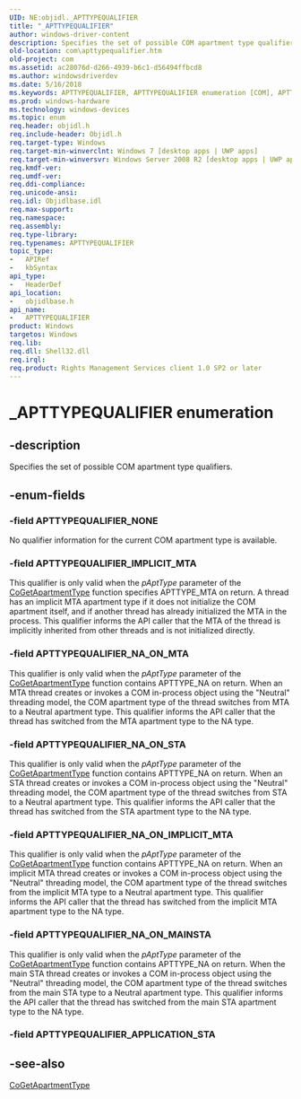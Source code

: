 ```yaml
---
UID: NE:objidl._APTTYPEQUALIFIER
title: "_APTTYPEQUALIFIER"
author: windows-driver-content
description: Specifies the set of possible COM apartment type qualifiers.
old-location: com\apttypequalifier.htm
old-project: com
ms.assetid: ac28076d-d266-4939-b6c1-d56494ffbcd8
ms.author: windowsdriverdev
ms.date: 5/16/2018
ms.keywords: APTTYPEQUALIFIER, APTTYPEQUALIFIER enumeration [COM], APTTYPEQUALIFIER_IMPLICIT_MTA, APTTYPEQUALIFIER_NA_ON_IMPLICIT_MTA, APTTYPEQUALIFIER_NA_ON_MAINSTA, APTTYPEQUALIFIER_NA_ON_MTA, APTTYPEQUALIFIER_NA_ON_STA, APTTYPEQUALIFIER_NONE, _APTTYPEQUALIFIER, com.apttypequalifier, objidlbase/APTTYPEQUALIFIER, objidlbase/APTTYPEQUALIFIER_IMPLICIT_MTA, objidlbase/APTTYPEQUALIFIER_NA_ON_IMPLICIT_MTA, objidlbase/APTTYPEQUALIFIER_NA_ON_MAINSTA, objidlbase/APTTYPEQUALIFIER_NA_ON_MTA, objidlbase/APTTYPEQUALIFIER_NA_ON_STA, objidlbase/APTTYPEQUALIFIER_NONE
ms.prod: windows-hardware
ms.technology: windows-devices
ms.topic: enum
req.header: objidl.h
req.include-header: Objidl.h
req.target-type: Windows
req.target-min-winverclnt: Windows 7 [desktop apps | UWP apps]
req.target-min-winversvr: Windows Server 2008 R2 [desktop apps | UWP apps]
req.kmdf-ver: 
req.umdf-ver: 
req.ddi-compliance: 
req.unicode-ansi: 
req.idl: Objidlbase.idl
req.max-support: 
req.namespace: 
req.assembly: 
req.type-library: 
req.typenames: APTTYPEQUALIFIER
topic_type:
-	APIRef
-	kbSyntax
api_type:
-	HeaderDef
api_location:
-	objidlbase.h
api_name:
-	APTTYPEQUALIFIER
product: Windows
targetos: Windows
req.lib: 
req.dll: Shell32.dll
req.irql: 
req.product: Rights Management Services client 1.0 SP2 or later
---
```


# _APTTYPEQUALIFIER enumeration


## -description


Specifies the set of possible COM apartment type qualifiers.


## -enum-fields




### -field APTTYPEQUALIFIER_NONE

No qualifier information for the current COM apartment type is available.


### -field APTTYPEQUALIFIER_IMPLICIT_MTA

This qualifier is only valid when the <i>pAptType</i> parameter of the <a href="https://msdn.microsoft.com/ab0b6008-397f-4210-ba26-1a041b709722">CoGetApartmentType</a> function specifies APTTYPE_MTA on return. A thread has an implicit MTA apartment type if it does not initialize the COM apartment itself, and if another thread has already initialized the MTA in the process. This qualifier informs the API caller that the MTA of the thread is implicitly inherited from other threads and is not initialized directly.


### -field APTTYPEQUALIFIER_NA_ON_MTA

This qualifier is only valid when the <i>pAptType</i> parameter of the <a href="https://msdn.microsoft.com/ab0b6008-397f-4210-ba26-1a041b709722">CoGetApartmentType</a> function contains APTTYPE_NA on return. When an MTA thread creates or invokes a COM in-process object using the "Neutral" threading model, the COM apartment type of the thread switches from MTA to a Neutral apartment type. This qualifier informs the API caller that the thread has switched from the MTA apartment type to the NA type.


### -field APTTYPEQUALIFIER_NA_ON_STA

This qualifier is only valid when the <i>pAptType</i> parameter of the <a href="https://msdn.microsoft.com/ab0b6008-397f-4210-ba26-1a041b709722">CoGetApartmentType</a> function contains APTTYPE_NA on return. When an STA thread creates or invokes a COM in-process object using the "Neutral" threading model, the COM apartment type of the thread switches from STA to a Neutral apartment type. This qualifier informs the API caller that the thread has switched from the STA apartment type to the NA type.


### -field APTTYPEQUALIFIER_NA_ON_IMPLICIT_MTA

This qualifier is only valid when the <i>pAptType</i> parameter of the <a href="https://msdn.microsoft.com/ab0b6008-397f-4210-ba26-1a041b709722">CoGetApartmentType</a> function contains APTTYPE_NA on return. When an implicit MTA thread creates or invokes a COM in-process object using the "Neutral" threading model, the COM apartment type of the thread switches from the implicit MTA type to a Neutral apartment type. This qualifier informs the API caller that the thread has switched from the implicit MTA apartment type to the NA type.


### -field APTTYPEQUALIFIER_NA_ON_MAINSTA

This qualifier is only valid when the <i>pAptType</i> parameter of the <a href="https://msdn.microsoft.com/ab0b6008-397f-4210-ba26-1a041b709722">CoGetApartmentType</a> function contains APTTYPE_NA on return. When the main STA thread creates or invokes a COM in-process object using the "Neutral" threading model, the COM apartment type of the thread switches from the main STA type to a Neutral apartment type. This qualifier informs the API caller that the thread has switched from the main STA apartment type to the NA type.


### -field APTTYPEQUALIFIER_APPLICATION_STA




## -see-also




<a href="https://msdn.microsoft.com/ab0b6008-397f-4210-ba26-1a041b709722">CoGetApartmentType</a>
 

 

